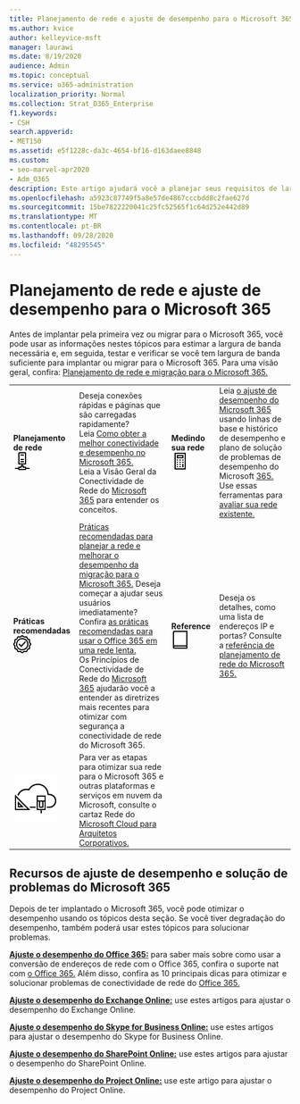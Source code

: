 ```yaml
---
title: Planejamento de rede e ajuste de desempenho para o Microsoft 365
ms.author: kvice
author: kelleyvice-msft
manager: laurawi
ms.date: 8/19/2020
audience: Admin
ms.topic: conceptual
ms.service: o365-administration
localization_priority: Normal
ms.collection: Strat_O365_Enterprise
f1.keywords:
- CSH
search.appverid:
- MET150
ms.assetid: e5f1228c-da3c-4654-bf16-d163daee8848
ms.custom:
- seo-marvel-apr2020
- Adm_O365
description: Este artigo ajudará você a planejar seus requisitos de largura de banda de rede para o Microsoft 365 e a ajustar e solucionar problemas de desempenho.
ms.openlocfilehash: a5923c87749f5a8e57de4867cccbdd8c2fae627d
ms.sourcegitcommit: 15be7822220041c25fc52565f1c64d252e442d89
ms.translationtype: MT
ms.contentlocale: pt-BR
ms.lasthandoff: 09/28/2020
ms.locfileid: "48295545"
---
```

# <a name="network-planning-and-performance-tuning-for-microsoft-365"></a>Planejamento de rede e ajuste de desempenho para o Microsoft 365
Antes de implantar pela primeira vez ou migrar para o Microsoft 365, você pode usar as informações nestes tópicos para estimar a largura de banda necessária e, em seguida, testar e verificar se você tem largura de banda suficiente para implantar ou migrar para o Microsoft 365. Para uma visão geral, confira: [Planejamento de rede e migração para o Microsoft 365.](network-and-migration-planning.md)
  
|||||
|:-----|:-----|:-----|:-----|
|**Planejamento de rede** <br/> ![Rede](../media/5e9dcd06-601b-4b28-88dc-f524e7548794.png)           <br/> |Deseja conexões rápidas e páginas que são carregadas rapidamente?  <br/> Leia [Como obter a melhor conectividade e desempenho no Microsoft 365.](https://aka.ms/o365perfprinciples)<br/>Leia a Visão Geral da Conectividade de Rede do [Microsoft 365](microsoft-365-networking-overview.md) para entender os conceitos.<br/> |**Medindo sua rede** <br/> ![Calculadora](../media/d690a132-4884-40eb-a918-526bb3dff3cc.png)           <br/> |Leia [o ajuste de desempenho do Microsoft 365](performance-tuning-using-baselines-and-history.md) usando linhas de base e histórico de desempenho e plano de solução de problemas de desempenho do Microsoft [365.](performance-troubleshooting-plan.md)  <br/> Use essas ferramentas para [avaliar sua rede existente.](network-and-migration-planning.md#calculators)  <br/> |
|**Práticas recomendadas** <br/> ![Práticas recomendadas](../media/2a659a5c-1007-47d3-a6c6-a19e018ab29b.png)           <br/> |[Práticas recomendadas para planejar a rede e melhorar o desempenho da migração para o Microsoft 365.](network-and-migration-planning.md#BestPractices) Deseja começar a ajudar seus usuários imediatamente? Confira [as práticas recomendadas para usar o Office 365 em uma rede lenta.](https://support.office.com/article/fd16c8d2-4799-4c39-8fd7-045f06640166)  <br/> Os Princípios de Conectividade de Rede do [Microsoft 365](https://aka.ms/o365networkingprinciples) ajudarão você a entender as diretrizes mais recentes para otimizar com segurança a conectividade de rede do Microsoft 365.  <br/> |**Reference** <br/> ![Livro ou Diário](../media/56dff3c1-f605-48d8-811f-7d13ce639ecd.png)           <br/> |Deseja os detalhes, como uma lista de endereços IP e portas? Consulte a [referência de planejamento de rede do Microsoft 365.](network-and-migration-planning.md#NetReference)  <br/> |
|![Consulte o cartaz Rede do Microsoft Cloud para Arquitetos Corporativos](../media/3094be9f-2407-4fa5-896d-aa66ef7b9bb9.png)           <br/> |Para ver as etapas para otimizar sua rede para o Microsoft 365 e outras plataformas e serviços em nuvem da Microsoft, consulte o cartaz Rede do [Microsoft Cloud para Arquitetos Corporativos.](https://aka.ms/cloudarchnetworking)  <br/> |
   
## <a name="performance-tuning-and-troubleshooting-resources-for-microsoft-365"></a>Recursos de ajuste de desempenho e solução de problemas do Microsoft 365
<a name="apptuning"> </a>

Depois de ter implantado o Microsoft 365, você pode otimizar o desempenho usando os tópicos desta seção. Se você tiver degradação do desempenho, também poderá usar estes tópicos para solucionar problemas.
  
 **[Ajuste o desempenho do Office 365:](tune-microsoft-365-performance.md)** para saber mais sobre como usar a conversão de endereços de rede com o Office 365, confira o suporte nat com [o Office 365.](nat-support-with-microsoft-365.md) Além disso, confira as 10 principais dicas para otimizar e solucionar problemas de conectividade de rede do [Office 365.](https://docs.microsoft.com/archive/blogs/onthewire/top-10-tips-for-optimising-troubleshooting-your-office-365-network-connectivity) 
  
 **[Ajuste o desempenho do Exchange Online:](tune-exchange-online-performance.md)** use estes artigos para ajustar o desempenho do Exchange Online. 
  
 **[Ajuste o desempenho do Skype for Business Online:](tune-skype-for-business-online-performance.md)** use estes artigos para ajustar o desempenho do Skype for Business Online. 
  
 **[Ajuste o desempenho do SharePoint Online:](tune-sharepoint-online-performance.md)** use estes artigos para ajustar o desempenho do SharePoint Online. 
  
 **[Ajuste o desempenho do Project Online:](https://support.office.com/article/12ba0ebd-c616-42e5-b9b6-cad570e8409c)** use este artigo para ajustar o desempenho do Project Online. 
